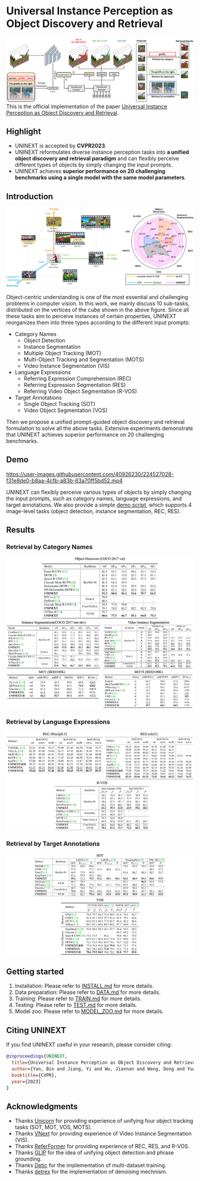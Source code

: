 # Universal Instance Perception as Object Discovery and Retrieval
![UNINEXT](assets/Framework.png)
This is the official implementation of the paper [Universal Instance Perception as Object Discovery and Retrieval](assets/UNINEXT_Paper.pdf).

## Highlight
- UNINEXT is accepted by **CVPR2023**.
- UNINEXT reformulates diverse instance perception tasks into **a unified object discovery and retrieval paradigm** and can flexibly perceive different types of objects by simply changing the input prompts.
- UNINEXT achieves **superior performance on 20 challenging benchmarks using a single model with the same model parameters**. 

## Introduction

![TASK-RADAR](assets/task-radar.png)

Object-centric understanding is one of the most essential and challenging problems in computer vision. In this work, we mainly discuss 10 sub-tasks, distributed on the vertices of the cube shown in the above figure. Since all these tasks aim to perceive instances of certain properties, UNINEXT reorganizes them into three types according to the different input prompts:
- Category Names
  - Object Detection
  - Instance Segmentation
  - Multiple Object Tracking (MOT)
  - Multi-Object Tracking and Segmentation (MOTS)
  - Video Instance Segmentation (VIS)
-  Language Expressions
    - Referring Expression Comprehension (REC)
    - Referring Expression Segmentation (RES)
    - Referring Video Object Segmentation (R-VOS)
- Target Annotations
    - Single Object Tracking (SOT)
    - Video Object Segmentation (VOS)

Then we propose a unified prompt-guided object discovery and retrieval formulation
to solve all the above tasks. Extensive
experiments demonstrate that UNINEXT achieves superior performance on 20 challenging benchmarks.

## Demo
https://user-images.githubusercontent.com/40926230/224527028-f31e8de0-b8aa-4cfb-a83b-63a70ff5bd52.mp4

UNINEXT can flexibly perceive various types of objects by simply changing the input prompts, such as category names, language expressions, and target annotations. We also provide a simple [demo script](assets/demo.sh), which supports 4 image-level tasks (object detection, instance segmentation, REC, RES).

## Results
### Retrieval by Category Names
![OD-IS](assets/res-od.png)
![MOT-MOTS-VIS](assets/res-vis-mots.png)
### Retrieval by Language Expressions
![REC-RES-RVOS](assets/res-rec-res-rvos.png)
### Retrieval by Target Annotations
![SOT-VOS](assets/res-sot-vos.png)

## Getting started
1. Installation: Please refer to [INSTALL.md](assets/INSTALL.md) for more details.
2. Data preparation: Please refer to [DATA.md](assets/DATA.md) for more details.
3. Training: Please refer to [TRAIN.md](assets/TRAIN.md) for more details.
4. Testing: Please refer to [TEST.md](assets/TEST.md) for more details. 
5. Model zoo: Please refer to [MODEL_ZOO.md](assets/MODEL_ZOO.md) for more details.

## Citing UNINEXT
If you find UNINEXT useful in your research, please consider citing:
```bibtex
@inproceedings{UNINEXT,
  title={Universal Instance Perception as Object Discovery and Retrieval},
  author={Yan, Bin and Jiang, Yi and Wu, Jiannan and Wang, Dong and Yuan, Zehuan and Luo, Ping and Lu, Huchuan},
  booktitle={CVPR},
  year={2023}
}
```

## Acknowledgments
- Thanks [Unicorn](https://github.com/MasterBin-IIAU/Unicorn) for providing experience of unifying four object tracking tasks (SOT, MOT, VOS, MOTS).
- Thanks [VNext](https://github.com/wjf5203/VNext) for providing experience of Video Instance Segmentation (VIS).
- Thanks [ReferFormer](https://github.com/wjn922/ReferFormer) for providing experience of REC, RES, and R-VOS.
- Thanks [GLIP](https://github.com/microsoft/GLIP) for the idea of unifying object detection and phrase grounding.
- Thanks [Detic](https://github.com/facebookresearch/Detic) for the implementation of multi-dataset training.
- Thanks [detrex](https://github.com/IDEA-Research/detrex) for the implementation of denoising mechnism.
